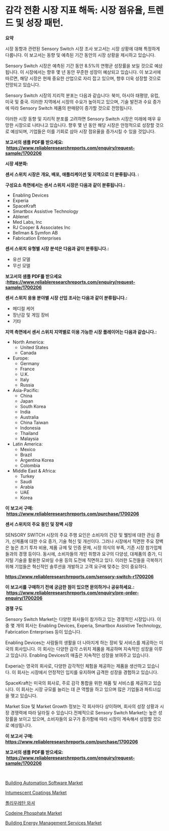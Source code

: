 <p><h1>감각 전환 시장 지표 해독: 시장 점유율, 트렌드 및 성장 패턴.</h1></p><p><strong>요약</strong></p>
<p><p>시장 동향과 관련된 Sensory Switch 시장 조사 보고서는 시장 상황에 대해 특정하게 다룹니다. 이 보고서는 동향 및 예측된 기간 동안의 시장 상황을 제시하고 있습니다.</p><p>Sensory Switch 시장은 예측된 기간 동안 8.5%의 연평균 성장률을 보일 것으로 예상됩니다. 이 시장에서는 향후 몇 년 동안 꾸준한 성장이 예상되고 있습니다. 이 보고서에 따르면, 해당 시장은 현재 중요한 산업으로 자리 잡고 있으며, 향후 더욱 성장할 것으로 전망되고 있습니다.</p><p>Sensory Switch 시장의 지리적 분포는 다음과 같습니다: 북미, 아시아 태평양, 유럽, 미국 및 중국. 이러한 지역에서 시장의 수요가 높아지고 있으며, 기술 발전과 수요 증가에 따라 Sensory Switch 제품의 판매량이 증가할 것으로 전망됩니다.</p><p>이러한 시장 동향 및 지리적 분포를 고려하면 Sensory Switch 시장은 미래에 매우 유망한 시장으로 나타나고 있습니다. 향후 몇 년 동안 해당 시장은 안정적으로 성장할 것으로 예상되며, 기업들은 이를 기회로 삼아 시장 점유율을 증가시킬 수 있을 것입니다.</p></p>
<p><strong>보고서의 샘플 PDF를 받으세요: &nbsp;<a href="https://www.reliableresearchreports.com/enquiry/request-sample/1700206">https://www.reliableresearchreports.com/enquiry/request-sample/1700206</a></strong></p>
<p><strong>시장 세분화:</strong></p>
<p><strong> 센서 스위치 시장은 개요, 배포, 애플리케이션 및 지역으로 더 분류됩니다. :</strong></p>
<p><strong>구성요소 측면에서는 센서 스위치 시장은 다음과 같이 분류됩니다.:</strong></p>
<p><ul><li>Enabling Devices</li><li>Experia</li><li>SpaceKraft</li><li>Smartbox Assistive Technology</li><li>Ablenet</li><li>Med Labs, Inc</li><li>RJ Cooper & Associates Inc</li><li>Bellman & Symfon AB</li><li>Fabrication Enterprises</li></ul></p>
<p><strong> 센서 스위치 유형별 시장 분석은 다음과 같이 분류됩니다.:</strong></p>
<p><ul><li>유선 모델</li><li>무선 모델</li></ul></p>
<p><strong>보고서의 샘플 PDF를 받으세요 :<a href="https://www.reliableresearchreports.com/enquiry/request-sample/1700206">https://www.reliableresearchreports.com/enquiry/request-sample/1700206</a></strong></p>
<p><strong> 센서 스위치 응용 분야별 시장 산업 조사는 다음과 같이 분류됩니다.:</strong></p>
<p><ul><li>메디컬 케어</li><li>장난감 및 게임 장비</li><li>기타</li></ul></p>
<p><strong>지역 측면에서 센서 스위치 지역별로 이용 가능한 시장 플레이어는 다음과 같습니다.:</strong></p>
<p><ul>
    <li>
        North America:
        <ul>
            <li>United States</li>
            <li>Canada</li>
        </ul>
    </li>
    <li>
        Europe:
        <ul>
            <li>Germany</li>
            <li>France</li>
            <li>U.K.</li>
            <li>Italy</li>
            <li>Russia</li>
        </ul>
    </li>
    <li>
        Asia-Pacific:
        <ul>
            <li>China</li>
            <li>Japan</li>
            <li>South Korea</li>
            <li>India</li>
            <li>Australia</li>
            <li>China Taiwan</li>
            <li>Indonesia</li>
            <li>Thailand</li>
            <li>Malaysia</li>
        </ul>
    </li>
    <li>
        Latin America:
        <ul>
            <li>Mexico</li>
            <li>Brazil</li>
            <li>Argentina Korea</li>
            <li>Colombia</li>
        </ul>
    </li>
    <li>
        Middle East & Africa:
        <ul>
            <li>Turkey</li>
            <li>Saudi</li>
            <li>Arabia</li>
            <li>UAE</li>
            <li>Korea</li>
        </ul>
    </li>
    </ul></p>
<p><strong>이 보고서 구매: &nbsp;<a href="https://www.reliableresearchreports.com/purchase/1700206">https://www.reliableresearchreports.com/purchase/1700206</a></strong></p>
<p><strong>센서 스위치의 주요 동인 및 장벽 시장</strong></p>
<p><p>SENSORY SWITCH 시장의 주요 주행 요인은 소비자의 건강 및 웰빙에 대한 관심 증가, 신제품에 대한 수요 증가, 기술 혁신 및 개선이다. 그러나 시장에서 직면한 주요 장벽은 높은 초기 투자 비용, 제품 규제 및 인증 문제, 시장 의식의 부족, 기존 시장 참가업체들과의 경쟁 등이다. 동시에, 소비자들의 개인 취향과 요구의 다양성, 대체품의 증가, 디지털 기술을 활용한 모바일 수용 등의 도전에 직면하고 있다. 이러한 도전들을 극복하기 위해 기업들은 혁신적인 솔루션을 개발하고 고객 요구에 맞추는 것이 중요하다.</p></p>
<p><strong><a href="https://www.reliableresearchreports.com/sensory-switch-r1700206">https://www.reliableresearchreports.com/sensory-switch-r1700206</a></strong></p>
<p><strong>이 보고서를 구매하기 전에 궁금한 점이 있으면 문의하거나 공유하세요.: &nbsp;<a href="https://www.reliableresearchreports.com/enquiry/pre-order-enquiry/1700206">https://www.reliableresearchreports.com/enquiry/pre-order-enquiry/1700206</a></strong></p>
<p><strong>경쟁 구도</strong></p>
<p><p>Sensory Switch Market는 다양한 회사들이 참가하고 있는 경쟁적인 시장입니다. 이 중 몇 개의 회사는 Enabling Devices, Experia, Smartbox Assistive Technology, Fabrication Enterprises 등이 있습니다.</p><p>Enabling Devices는 사람들의 생활을 더 나아지게 하는 장비 및 서비스를 제공하는 미국의 회사입니다. 이 회사는 다양한 감각 스위치 제품을 제공하며 지속적인 성장을 이루고 있습니다. Enabling Devices의 매출은 지속적인 성장을 보여주고 있습니다.</p><p>Experia는 영국의 회사로, 다양한 감각적인 체험을 제공하는 제품을 생산하고 있습니다. 이 회사는 시장에서 안정적인 입지를 유지하며 급격한 성장을 경험하고 있습니다.</p><p>SpaceKraft는 미국의 회사로, 주로 감각 통합을 위한 제품 및 서비스를 제공하고 있습니다. 이 회사는 시장 규모를 늘리는 데 큰 역할을 하고 있으며 많은 기업들과 파트너십을 맺고 있습니다.</p><p>Market Size 및 Market Growth 정보는 각 회사마다 상이하며, 회사의 성장 상황과 시장 경쟁력에 따라 달라질 수 있습니다.전체적으로 Sensory Switch Market는 높은 성장률을 보이고 있으며, 소비자들의 요구가 증가함에 따라 시장이 계속해서 성장할 것으로 예상됩니다.</p></p>
<p><strong>이 보고서 구매: &nbsp; <a href="https://www.reliableresearchreports.com/purchase/1700206">https://www.reliableresearchreports.com/purchase/1700206</a></strong></p>
<p><strong>보고서의 샘플 PDF를 받으세요: &nbsp;<a href="https://www.reliableresearchreports.com/enquiry/request-sample/1700206">https://www.reliableresearchreports.com/enquiry/request-sample/1700206</a></strong><strong></strong></p>
<p>&nbsp;</p>
<p><p><a href="https://github.com/nicoletavirag/Market-Research-Report-List-2/blob/main/building-automation-software-market.md">Building Automation Software Market</a></p><p><a href="https://issuu.com/reportprime-2/docs/intumescent-coatings-market-size-2030.pptx">Intumescent Coatings Market</a></p><p><a href="https://github.com/vs019sa3m8x/Market-Research-Report-List-1/blob/main/920903323687.md">폴리우레탄 와셔</a></p><p><a href="https://issuu.com/reportprime-2/docs/codeine-phosphate-market-size-2030.pptx">Codeine Phosphate Market</a></p><p><a href="https://github.com/redneck06/Market-Research-Report-List-2/blob/main/building-energy-management-services-market.md">Building Energy Management Services Market</a></p></p>
